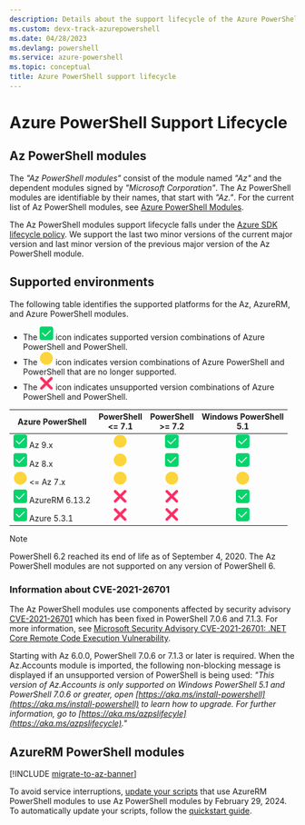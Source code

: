 ```yaml
---
description: Details about the support lifecycle of the Azure PowerShell modules
ms.custom: devx-track-azurepowershell
ms.date: 04/28/2023
ms.devlang: powershell
ms.service: azure-powershell
ms.topic: conceptual
title: Azure PowerShell support lifecycle
---
```


# Azure PowerShell Support Lifecycle

## Az PowerShell modules

The _"Az PowerShell modules"_ consist of the module named _"Az"_ and the dependent modules signed by
_"Microsoft Corporation"_. The Az PowerShell modules are identifiable by their names, that start
with _"Az."_. For the current list of Az PowerShell modules, see
[Azure PowerShell Modules](https://github.com/Azure/azure-powershell/blob/master/documentation/azure-powershell-modules.md).

The Az PowerShell modules support lifecycle falls under the
[Azure SDK lifecycle policy](https://support.microsoft.com/help/18486). We support the last two
minor versions of the current major version and last minor version of the previous major version of
the Az PowerShell module.

## Supported environments

The following table identifies the supported platforms for the Az, AzureRM, and Azure PowerShell
modules.

- The ![Supported][1] icon indicates supported version combinations of Azure PowerShell and
  PowerShell.
- The ![Out of Support][4] icon indicates version combinations of Azure PowerShell and PowerShell
  that are no longer supported.
- The ![Not Supported][3] icon indicates unsupported version combinations of Azure PowerShell and
  PowerShell.

|        Azure PowerShell        | PowerShell <br/> <= 7.1 | PowerShell <br/> >= 7.2 | Windows PowerShell <br/> 5.1 |
| ------------------------------ | :---------------------: | :---------------------: | :--------------------------: |
| ![Supported][1] Az 9.x         |  ![Out of Support][4]   |     ![Supported][1]     |       ![Supported][1]        |
| ![Supported][1] Az 8.x         |  ![Out of Support][4]   |     ![Supported][1]     |       ![Supported][1]        |
| ![Out of Support][4] <= Az 7.x |  ![Out of Support][4]   |  ![Out of Support][4]   |     ![Out of Support][4]     |
| ![Supported][1] AzureRM 6.13.2 |   ![Not Supported][3]   |   ![Not Supported][3]   |       ![Supported][1]        |
| ![Supported][1] Azure 5.3.1    |   ![Not Supported][3]   |   ![Not Supported][3]   |       ![Supported][1]        |

> [!NOTE]
> PowerShell 6.2 reached its end of life as of September 4, 2020. The Az PowerShell modules are not
> supported on any version of PowerShell 6.

### Information about CVE-2021-26701

The Az PowerShell modules use components affected by security advisory
[CVE-2021-26701](https://msrc.microsoft.com/update-guide/vulnerability/CVE-2021-26701) which has
been fixed in PowerShell 7.0.6 and 7.1.3. For more information, see
[Microsoft Security Advisory CVE-2021-26701: .NET Core Remote Code Execution Vulnerability](https://github.com/PowerShell/Announcements/issues/23).

Starting with Az 6.0.0, PowerShell 7.0.6 or 7.1.3 or later is required. When the Az.Accounts module
is imported, the following non-blocking message is displayed if an unsupported version of PowerShell
is being used: _"This version of Az.Accounts is only supported on Windows PowerShell 5.1 and
PowerShell 7.0.6 or greater, open
[https://aka.ms/install-powershell](https://aka.ms/install-powershell) to learn how to upgrade. For
further information, go to [https://aka.ms/azpslifecyle](https://aka.ms/azpslifecycle)."_

## AzureRM PowerShell modules

[!INCLUDE [migrate-to-az-banner](../../includes/migrate-to-az-banner.md)]

To avoid service interruptions, [update your scripts](https://aka.ms/azpsmigrate) that use AzureRM
PowerShell modules to use Az PowerShell modules by February 29, 2024. To automatically update your
scripts, follow the
[quickstart guide](/powershell/azure/quickstart-migrate-azurerm-to-az-automatically).

<!-- link references -->
[1]: ../../media/shared/check-mark-button_2705.svg
[2]: ../../media/shared/construction-sign_1f6a7.svg
[3]: ../../media/shared/cross-mark_274c.svg
[4]: ../../media/shared/large-yellow-circle_1f7e1.svg
